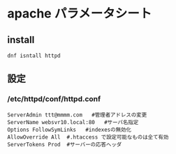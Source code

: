 # apache パラメータシート

## install
`dnf isntall httpd`

## 設定

### /etc/httpd/conf/httpd.conf
```
ServerAdmin ttt@mmmm.com   #管理者アドレスの変更
ServerName websvr10.local:80   #サーバ名指定
Options FollowSymLinks   #indexesの無効化
AllowOverride All  #.htaccess で設定可能なものは全て有効
ServerTokens Prod  #サーバーの応答ヘッダ
```